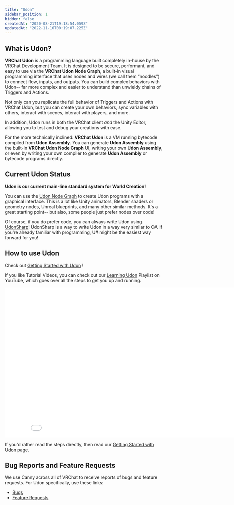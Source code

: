 ```yaml
---
title: "Udon"
sidebar_position: 1
hidden: false
createdAt: "2020-08-21T19:18:54.059Z"
updatedAt: "2022-11-16T00:19:07.225Z"
---
```

## What is Udon?
**VRChat Udon** is a programming language built completely in-house by the VRChat Development Team. It is designed to be secure, performant, and easy to use via the **VRChat Udon Node Graph**, a built-in visual programming interface that uses nodes and wires (we call them “noodles”) to connect flow, inputs, and outputs. You can build complex behaviors with Udon-- far more complex and easier to understand than unwieldy chains of Triggers and Actions.

Not only can you replicate the full behavior of Triggers and Actions with VRChat Udon, but you can create your own behaviors, sync variables with others, interact with scenes, interact with players, and more.

In addition, Udon runs in both the VRChat client *and* the Unity Editor, allowing you to test and debug your creations with ease.

For the more technically inclined: **VRChat Udon** is a VM running bytecode compiled from **Udon Assembly**. You can generate **Udon Assembly** using the built-in **VRChat Udon Node Graph** UI, writing your own **Udon Assembly**, or even by writing your own compiler to generate **Udon Assembly** or bytecode programs directly.

## Current Udon Status
**Udon is our current main-line standard system for World Creation!**

You can use the [Udon Node Graph](/worlds/udon/graph) to create Udon programs with a graphical interface. This is a lot like Unity animators, Blender shaders or geometry nodes, Unreal blueprints, and many other similar methods. It's a great starting point-- but also, some people just prefer nodes over code!

Of course, if you do prefer code, you can always write Udon using [UdonSharp](https://udonsharp.docs.vrchat.com/)! UdonSharp is a way to write Udon in a way very similar to C#. If you're already familiar with programming, U# might be the easiest way forward for you!

## How to use Udon
Check out [Getting Started with Udon](/worlds/udon/getting-started-with-udon) !

If you like Tutorial Videos, you can check out our [Learning Udon](https://www.youtube.com/playlist?list=PLe9XHNvXcouQjg5GULWGLj1tMzeythnQi) Playlist on YouTube, which goes over all the steps to get you up and running.
<iframe class="embedly-embed" src="//cdn.embedly.com/widgets/media.html?src=http%3A%2F%2Fwww.youtube.com%2Fembed%2Fvideoseries%3Flist%3DPLe9XHNvXcouQjg5GULWGLj1tMzeythnQi&display_name=YouTube&url=https%3A%2F%2Fwww.youtube.com%2Fplaylist%3Flist%3DPLe9XHNvXcouQjg5GULWGLj1tMzeythnQi&image=https%3A%2F%2Fi.ytimg.com%2Fvi%2F8gXzBTqlP6I%2Fhqdefault.jpg%3Fsqp%3D-oaymwEWCKgBEF5IWvKriqkDCQgBFQAAiEIYAQ%3D%3D%26rs%3DAOn4CLDEoE6be2bvFU9le9GXGstXJO0nfg&key=f2aa6fc3595946d0afc3d76cbbd25dc3&type=text%2Fhtml&schema=youtube" width="853" height="480" scrolling="no" title="YouTube embed" frameborder="0" allow="autoplay; fullscreen" allowfullscreen="true"></iframe>

If you'd rather read the steps directly, then read our [Getting Started with Udon](/worlds/udon/getting-started-with-udon) page.

## Bug Reports and Feature Requests
We use Canny across all of VRChat to receive reports of bugs and feature requests. For Udon specifically, use these links:
* [Bugs](https://feedback.vrchat.com/vrchat-udon-closed-alpha-bugs)
* [Feature Requests](https://feedback.vrchat.com/vrchat-udon-closed-alpha-feedback)
